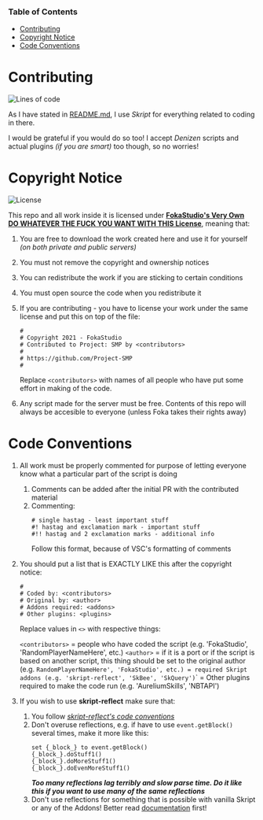 ### Table of Contents
- [Contributing](#contributing)
- [Copyright Notice](#copyright-notice)
- [Code Conventions](#code-conventions)

# Contributing
![Lines of code](https://img.shields.io/tokei/lines/github/Project-SMP/Project-SMP?color=1&label=Lines%20of%20code&logo=Visual%20Studio%20Code&logoColor=blue&style=for-the-badge)


As I have stated in [README.md](README.md), I use *Skript* for everything related to coding in there.

I would be grateful if you would do so too! I accept *Denizen* scripts and actual plugins *(if you are smart)* too though, so no worries!

# Copyright Notice
![License](https://img.shields.io/github/license/Project-SMP/Project-SMP?logo=gnu&logoColor=orange&style=for-the-badge)

This repo and all work inside it is licensed under [**FokaStudio's Very Own DO WHATEVER THE FUCK YOU WANT WITH THIS License**](../LICENSE), meaning that:
1. You are free to download the work created here and use it for yourself *(on both private and public servers)*
2. You must not remove the copyright and ownership notices 
3. You can redistribute the work if you are sticking to certain conditions
4. You must open source the code when you redistribute it
5. If you are contributing - you have to license your work under the same license and put this on top of the file:
   
    ```t
    #
    # Copyright 2021 - FokaStudio
    # Contributed to Project: SMP by <contributors>
    #
    # https://github.com/Project-SMP
    #
    ```
   Replace `<contributors>` with names of all people who have put some effort in making of the code.

6. Any script made for the server must be free. Contents of this repo will always be accesible to everyone (unless Foka takes their rights away)

# Code Conventions
1. All work must be properly commented for purpose of letting everyone know what a particular part of the script is doing
   1. Comments can be added after the initial PR with the contributed material
   2. Commenting:
        ```
        # single hastag - least important stuff
        #! hastag and exclamation mark - important stuff
        #!! hastag and 2 exclamation marks - additional info
        ```
        Follow this format, because of VSC's formatting of comments
2. You should put a list that is EXACTLY LIKE this after the copyright notice:

    ```t
    #
    # Coded by: <contributors>
    # Original by: <author>
    # Addons required: <addons>
    # Other plugins: <plugins>
    ```
    Replace values in `<>` with respective things:

    `<contributors>` = people who have coded the script (e.g. 'FokaStudio', 'RandomPlayerNameHere', etc.)
    `<author>` = if it is a port or if the script is based on another script, this thing should be set to the original author (e.g. `RandomPlayerNameHere', 'FokaStudio', etc.)
    `<addons>` = required Skript addons (e.g. 'skript-reflect', 'SkBee', 'SkQuery')
    `<plugins>` = Other plugins required to make the code run (e.g. 'AureliumSkills', 'NBTAPI')

3. If you wish to use **skript-reflect** make sure that:
   1. You follow [*skript-reflect's code conventions*](https://tpgamesnl.gitbook.io/skript-reflect/code-conventions)
   2. Don't overuse reflections, e.g. if have to use `event.getBlock()` several times, make it more like this:
        ```applescript
        set {_block_} to event.getBlock()
        {_block_}.doStuff1()
        {_block_}.doMoreStuff1()
        {_block_}.doEvenMoreStuff1()
        ```
        ***Too many reflections lag terribly and slow parse time. Do it like this if you want to use many of the same reflections***
    1. Don't use reflections for something that is possible with vanilla Skript or any of the Addons! Better read [documentation](https://skripthub.net/docs/) first!
   